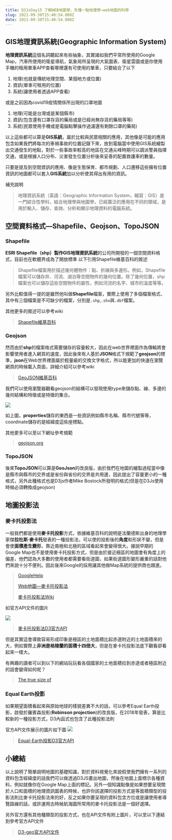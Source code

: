 ```yaml
---
title: D3JsDay15 了解WEB地圖學，先懂一點地理學—web地圖的科學
slug: 2021-09-30T15:40:54.000Z
date: 2021-09-30T15:40:54.000Z
---
```


## GIS地理資訊系統(Geographic Information System)

**地理資訊系統**這個名詞聽起來有些抽象，其實諸如我們平常所使用的Google Map，汽車所使用的衛星導航，氣象局所呈現的大氣圖表、衛星雲圖或是你使用手機的租用單車APP查看哪裡還有可使用的單車，只要結合了以下

1. 地理(也就是傳統地理空間、某個地方或位置)
1. 資訊(單車可租用的位置)
1. 系統(讓使用者透過APP查看)


或是之前因為covid19疫情關係所出現的口罩地圖

1. 地理(可能是台灣或是某個縣市)
1. 資訊(包含還有口罩存貨的藥局或是已經尚無存貨的藥局等等)
1. 系統(民眾使用手機或是電腦點擊操作過濾還有剩餘口罩的藥局)

以上這些都可以算是**GIS系統**，屬於比較與民眾相關的應用，其他像是可能的應用包含如果我們將每次的車禍事故的位置記錄下來，放到電腦當中使用GIS系統繪製出交通發生的地點，對於一些事故率較高的地區在交通尖峰時期可以調派警員指揮交通，或是根據人口分布、災害發生位置分析後來妥善的配置救護車的數量。

只要是提及到空間資訊的應用、像是生態保育、都市規劃、人口遷移這些擁有位置資訊的地圖都可以套入**GIS系統**加以分析使其得出有用的資訊。

補充說明
> 地理資訊系統（英語：Geographic Information System，縮寫：GIS）是一門綜合性學科，結合地理學與地圖學，已經廣泛的應用在不同的領域，是用於輸入、儲存、查詢、分析和顯示地理資料的電腦系統。

## 空間資料格式—Shapefile、Geojson、TopoJSON
### Shapefile
**ESRI Shapefile（shp）**製作**GIS地理資訊系統**的公司所開發的一個空間資料格式，目前也在軟體界成為了開放標準
以下引用Shapefile維基百科的敘述

> Shapefile檔案用於描述幾何體物件：點、折線與多邊形。例如，Shapefile檔案可以儲存井、河流、湖泊等空間物件的幾何位置。除了幾何位置，shp檔案也可以儲存這些空間物件的屬性，例如河流的名字、城市的溫度等等。

另外比較值得一提的是雖然他叫做**Shapefile**檔案，實際上使用了多個檔案格式、其中有三個檔案是不可缺少的檔案，分別是`.shp`,`.shx`與`.dbf`檔案。

其他更多的敘述可以參考wiki

> [Shapefile維基百科](https://zh.wikipedia.org/wiki/Shapefile)

### Geojson
然而由於**shp**的檔案格式需要儲存的容量較大，因此在web世界裡面作為傳輸將會影響使用者進入網頁的速度，因此後來有人基於**JSON**格式下規範了**geojson**的標準，**json**在Web世界裡面屬於輕量級的交換文字格式，所以能更加的快速在瀏覽網頁的時候載入頁面，詳細介紹可以參考wiki
> [GeoJSON維基百科](https://zh.wikipedia.org/wiki/GeoJSON)

我們可以使用瀏覽器觀看geojson的結構可以發現使用type來儲存點、線、多邊的幾何結構和特徵或是特徵的集合。

![](https://filedn.eu/ll8NkasFkw1XVJBG2Fp9A1p/gatsby_image/ithome_2021/20210930_01.png)

如上圖，**properties**儲存的東西是一些資訊例如縣市名稱、縣市代號等等，coordinate儲存的是經緯度這些座標點。

其他更多可以至以下網址參考規範
> [geojson.org](https://geojson.org/)

### TopoJSON

後來**TopoJSON**可以算是**GeoJson**的改良版，由於我們在地圖的繪製過程當中像是縣市與縣市的交界或是省份與省份的交界是共用邊，因此提出了容量更小的一種格式，另外此種格式也是D3js作者Mike Bostock所發明的格式(但是在D3Js使用時候必須轉換成geojson)


## 地圖投影法 


### 麥卡托投影法
一般我們都是使用**麥卡托投影**方式，依據維基百科的說明是法蘭德斯出身的地理學家傑**拉杜斯·麥卡托**發表的一種投影法，可以使的投影後的**角度**和形狀不變，但是會使**面積產生變形**，靠近南極和北極的區域看起來會變得很大。據說早期的Google Map也不是使用麥卡托投影方式，但是由於接近極區的地圖會有角度上的偏差，他們認為大多數的使用者都需要看街道圖，如果街道圖形變形嚴重的話對他們來說十分不便利。因此後來Google的採用讓其他做Map系統的提供商也跟進。


> [GoogleHelp](https://support.google.com/maps/forum/AAAAQuUrST8A2ygEJ5eG-o/?hl=en&gpf=%23!topic%2Fmaps%2FA2ygEJ5eG-o)
> 
> [Web地圖—麥卡托投影法](https://zh.wikipedia.org/wiki/Web%E5%A2%A8%E5%8D%A1%E6%89%98%E6%8A%95%E5%BD%B1)
> 
> [麥卡托投影法Wiki](https://zh.wikipedia.org/wiki/%E9%BA%A5%E5%8D%A1%E6%89%98%E6%8A%95%E5%BD%B1%E6%B3%95)

如官方API文件的圖片

![](https://filedn.eu/ll8NkasFkw1XVJBG2Fp9A1p/gatsby_image/ithome_2021/20210930_02.png)
> 
> [麥卡托投影法D3官方API](https://github.com/d3/d3-geo-projection#geoMercator)

但是其實這會導致容易形成印象是極區的土地面積比起赤道附近的土地面積來的大，例如實際上**非洲是格陵蘭的面積十四倍大**，但是在麥卡托投影法底下觀看卻看起來一樣大。

有興趣的讀者可以到以下的網站玩玩看各個國家的土地面積拉到赤道或者極區附近的話會變得如何呢？
> [The true size of](https://thetruesize.com/)


### Equal Earth投影

如果期望面積看起來與原始地球的樣貌差異不大的話，可以參考Equal Earth投影，啟發於羅賓森投影(**Robinson projection**)的改良版，在2018年發表，算是比較新的一種投影方式，D3內函式也包含了此種投影法則

官方API文件展示的圖片如下圖
![](https://filedn.eu/ll8NkasFkw1XVJBG2Fp9A1p/gatsby_image/ithome_2021/20210930_03.png)


> [Equal-Earth投影D3官方API](https://github.com/d3/d3-geo/blob/v3.0.1/README.md#equal-earth)

## 小總結

以上說明了簡單說明地圖的基礎知識，對於資料視覺化來說假使我們擁有一系列的資料包含經緯度的話我們可以做透過D3JS畫出地圖，然後在地圖上面標示各種資料，例如就像你在Google Map上面的標記。另外一個知識點像是如果想要呈現關於人口和面積的地理資訊圖表的時候，也許你該選擇的投影方式是等面積類型的投影法則比麥卡托投影法來的好，反之如果你要呈現的資料包含方位或是讓使用者導覽路線的話，或許運用古時候航海圖所常用的麥卡托投影法是一個好選擇。

另外官方還有其他種類型的投影方式，也在API文件有附上圖片，可以至以下連結到參考官方API文件

> [D3-geo官方API文件](https://github.com/d3/d3-geo/blob/v3.0.1/README.md#projections)
> 

